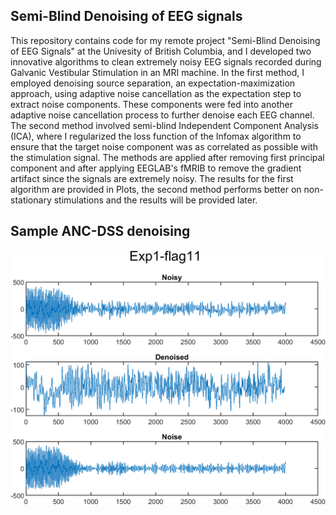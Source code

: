 ## Semi-Blind Denoising of EEG signals

This repository contains code for my remote project "Semi-Blind Denoising of EEG Signals" at the Univesity of British Columbia, and I developed two innovative algorithms to clean extremely noisy EEG signals recorded during Galvanic Vestibular Stimulation in an MRI machine. In the first method, I employed denoising source separation, an expectation-maximization approach, using adaptive noise cancellation as the expectation step to extract noise components. These components were fed into another adaptive noise cancellation process to further denoise each EEG channel. The second method involved semi-blind Independent Component Analysis (ICA), where I regularized the loss function of the Infomax algorithm to ensure that the target noise component was as correlated as possible with the stimulation signal. The methods are applied after removing first principal component and after applying EEGLAB's fMRIB to remove the gradient artifact since the signals are extremely noisy. The results for the first algorithm are provided in Plots, the second method performs better on non-stationary stimulations and the results will be provided later.

## Sample ANC-DSS denoising

![alt text](https://github.com/arminnv/Semi-blind-denoising-of-EEG-signals/blob/a2a32592d3f6dc735d367e926940298512b9295b/ANC_DSS/Plots/Exp1-flag11.png?raw=true)
